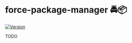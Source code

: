 # force-package-manager 🚔📦

[![Version](https://img.shields.io/npm/v/force-package-manager)](https://www.npmjs.com/package/force-package-manager)

TODO

